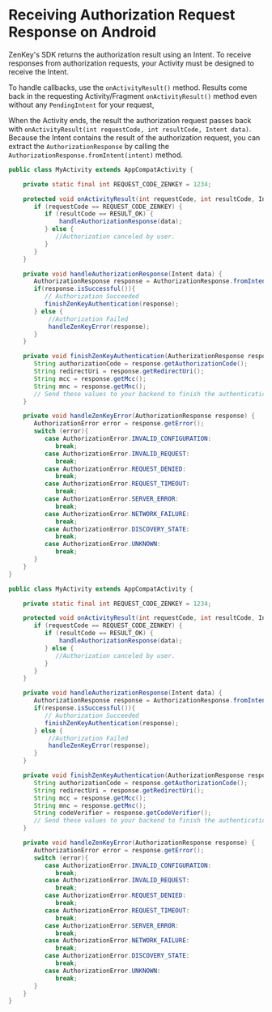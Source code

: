 # Receiving Authorization Request Response on Android

ZenKey's SDK returns the authorization result using an Intent. To receive responses from authorization requests, your Activity must be designed to receive the Intent.

To handle callbacks, use the `onActivityResult()` method. Results come back in the requesting Activity/Fragment `onActivityResult()` method even without any `PendingIntent` for your request,

When the Activity ends, the result the authorization request passes back with `onActivityResult(int requestCode, int resultCode, Intent data)`. Because the Intent contains the result of the authorization request, you can extract the `AuthorizationResponse` by calling the `AuthorizationResponse.fromIntent(intent)` method.


```java
public class MyActivity extends AppCompatActivity { 

    private static final int REQUEST_CODE_ZENKEY = 1234;

    protected void onActivityResult(int requestCode, int resultCode, Intent data) {
       if (requestCode == REQUEST_CODE_ZENKEY) {
          if (resultCode == RESULT_OK) {
              handleAuthorizationResponse(data);
          } else {
             //Authorization canceled by user.
          }
       }
    }

    private void handleAuthorizationResponse(Intent data) {
       AuthorizationResponse response = AuthorizationResponse.fromIntent(data);
       if(response.isSuccessful()){
          // Authorization Succeeded
          finishZenKeyAuthentication(response);
       } else {
           //Authorization Failed
           handleZenKeyError(response);
       }
    }

    private void finishZenKeyAuthentication(AuthorizationResponse response) {
       String authorizationCode = response.getAuthorizationCode();
       String redirectUri = response.getRedirectUri();
       String mcc = response.getMcc();
       String mnc = response.getMnc();
       // Send these values to your backend to finish the authentication process.
    }

    private void handleZenKeyError(AuthorizationResponse response) {
       AuthorizationError error = response.getError();
       switch (error){
          case AuthorizationError.INVALID_CONFIGURATION:
             break;
          case AuthorizationError.INVALID_REQUEST:
             break;
          case AuthorizationError.REQUEST_DENIED:
             break;
          case AuthorizationError.REQUEST_TIMEOUT:
             break;
          case AuthorizationError.SERVER_ERROR:
             break;
          case AuthorizationError.NETWORK_FAILURE:
             break;
          case AuthorizationError.DISCOVERY_STATE:
             break;
          case AuthorizationError.UNKNOWN:
             break;
       }
    }
}
```

```java
public class MyActivity extends AppCompatActivity {

    private static final int REQUEST_CODE_ZENKEY = 1234;

    protected void onActivityResult(int requestCode, int resultCode, Intent data) {
       if (requestCode == REQUEST_CODE_ZENKEY) {
          if (resultCode == RESULT_OK) {
              handleAuthorizationResponse(data);
          } else {
             //Authorization canceled by user.
          }
       }
    }

    private void handleAuthorizationResponse(Intent data) {
       AuthorizationResponse response = AuthorizationResponse.fromIntent(data);
       if(response.isSuccessful()){
          // Authorization Succeeded
          finishZenKeyAuthentication(response);
       } else {
           //Authorization Failed
           handleZenKeyError(response);
       }
    }

    private void finishZenKeyAuthentication(AuthorizationResponse response) {
       String authorizationCode = response.getAuthorizationCode();
       String redirectUri = response.getRedirectUri();
       String mcc = response.getMcc();
       String mnc = response.getMnc();
       String codeVerifier = response.getCodeVerifier();
       // Send these values to your backend to finish the authentication process.
    }

    private void handleZenKeyError(AuthorizationResponse response) {
       AuthorizationError error = response.getError();
       switch (error){
          case AuthorizationError.INVALID_CONFIGURATION:
             break;
          case AuthorizationError.INVALID_REQUEST:
             break;
          case AuthorizationError.REQUEST_DENIED:
             break;
          case AuthorizationError.REQUEST_TIMEOUT:
             break;
          case AuthorizationError.SERVER_ERROR:
             break;
          case AuthorizationError.NETWORK_FAILURE:
             break;
          case AuthorizationError.DISCOVERY_STATE:
             break;
          case AuthorizationError.UNKNOWN:
             break;
       }
    }
}
```
